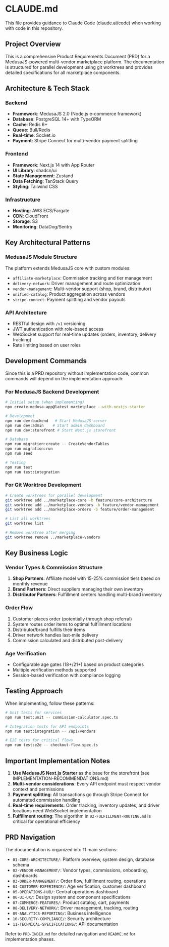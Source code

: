 # CLAUDE.md

This file provides guidance to Claude Code (claude.ai/code) when working with code in this repository.

## Project Overview

This is a comprehensive Product Requirements Document (PRD) for a MedusaJS-powered multi-vendor marketplace platform. The documentation is structured for parallel development using git worktrees and provides detailed specifications for all marketplace components.

## Architecture & Tech Stack

### Backend
- **Framework**: MedusaJS 2.0 (Node.js e-commerce framework)
- **Database**: PostgreSQL 14+ with TypeORM
- **Cache**: Redis 6+
- **Queue**: Bull/Redis
- **Real-time**: Socket.io
- **Payment**: Stripe Connect for multi-vendor payment splitting

### Frontend
- **Framework**: Next.js 14 with App Router
- **UI Library**: shadcn/ui
- **State Management**: Zustand
- **Data Fetching**: TanStack Query
- **Styling**: Tailwind CSS

### Infrastructure
- **Hosting**: AWS ECS/Fargate
- **CDN**: CloudFront
- **Storage**: S3
- **Monitoring**: DataDog/Sentry

## Key Architectural Patterns

### MedusaJS Module Structure
The platform extends MedusaJS core with custom modules:
- `affiliate-marketplace`: Commission tracking and tier management
- `delivery-network`: Driver management and route optimization
- `vendor-management`: Multi-vendor support (shop, brand, distributor)
- `unified-catalog`: Product aggregation across vendors
- `stripe-connect`: Payment splitting and vendor payouts

### API Architecture
- RESTful design with `/v1` versioning
- JWT authentication with role-based access
- WebSocket support for real-time updates (orders, inventory, delivery tracking)
- Rate limiting based on user roles

## Development Commands

Since this is a PRD repository without implementation code, common commands will depend on the implementation approach:

### For MedusaJS Backend Development
```bash
# Initial setup (when implementing)
npx create-medusa-app@latest marketplace --with-nextjs-starter

# Development
npm run dev:backend   # Start MedusaJS server
npm run dev:admin    # Start admin dashboard
npm run dev:storefront # Start Next.js storefront

# Database
npm run migration:create -- CreateVendorTables
npm run migration:run
npm run seed

# Testing
npm run test
npm run test:integration
```

### For Git Worktree Development
```bash
# Create worktrees for parallel development
git worktree add ../marketplace-core -b feature/core-architecture
git worktree add ../marketplace-vendors -b feature/vendor-management
git worktree add ../marketplace-orders -b feature/order-management

# List all worktrees
git worktree list

# Remove worktree after merging
git worktree remove ../marketplace-vendors
```

## Key Business Logic

### Vendor Types & Commission Structure
1. **Shop Partners**: Affiliate model with 15-25% commission tiers based on monthly revenue
2. **Brand Partners**: Direct suppliers managing their own inventory
3. **Distributor Partners**: Fulfillment centers handling multi-brand inventory

### Order Flow
1. Customer places order (potentially through shop referral)
2. System routes order items to optimal fulfillment locations
3. Distributor/brand fulfills their items
4. Driver network handles last-mile delivery
5. Commission calculated and distributed post-delivery

### Age Verification
- Configurable age gates (18+/21+) based on product categories
- Multiple verification methods supported
- Session-based verification with compliance logging

## Testing Approach

When implementing, follow these patterns:

```bash
# Unit tests for services
npm run test:unit -- commission-calculator.spec.ts

# Integration tests for API endpoints
npm run test:integration -- /api/vendors

# E2E tests for critical flows
npm run test:e2e -- checkout-flow.spec.ts
```

## Important Implementation Notes

1. **Use MedusaJS Next.js Starter** as the base for the storefront (see IMPLEMENTATION-RECOMMENDATIONS.md)
2. **Multi-vendor considerations**: Every API endpoint must respect vendor context and permissions
3. **Payment splitting**: All transactions go through Stripe Connect for automated commission handling
4. **Real-time requirements**: Order tracking, inventory updates, and driver locations need WebSocket implementation
5. **Fulfillment routing**: The algorithm in `02-FULFILLMENT-ROUTING.md` is critical for operational efficiency

## PRD Navigation

The documentation is organized into 11 main sections:
- `01-CORE-ARCHITECTURE/`: Platform overview, system design, database schema
- `02-VENDOR-MANAGEMENT/`: Vendor types, commissions, onboarding, dashboards
- `03-ORDER-MANAGEMENT/`: Order flow, fulfillment routing, operations
- `04-CUSTOMER-EXPERIENCE/`: Age verification, customer dashboard
- `05-OPERATIONS-HUB/`: Central operations dashboard
- `06-UI-UX/`: Design system and component specifications
- `07-COMMERCE-FEATURES/`: Product catalog, cart, payments
- `08-DELIVERY-NETWORK/`: Driver management, tracking, routing
- `09-ANALYTICS-REPORTING/`: Business intelligence
- `10-SECURITY-COMPLIANCE/`: Security architecture
- `11-TECHNICAL-SPECIFICATIONS/`: API documentation

Refer to `PRD-INDEX.md` for detailed navigation and `README.md` for implementation phases.